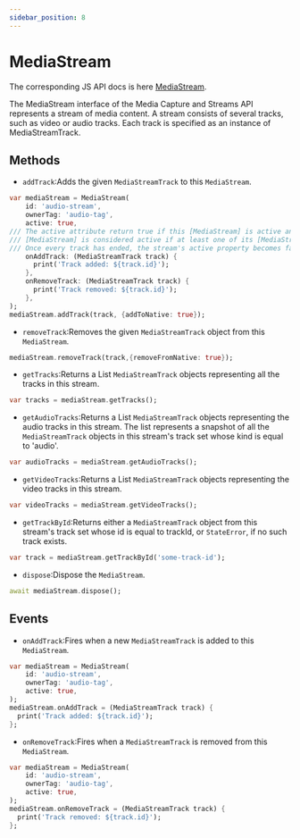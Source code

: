 ```yaml
---
sidebar_position: 8
---
```


# MediaStream

The corresponding JS API docs is here [MediaStream](https://developer.mozilla.org/en-US/docs/Web/API/MediaStream).

The MediaStream interface of the Media Capture and Streams API represents a stream of media content. A stream consists of several tracks, such as video or audio tracks. Each track is specified as an instance of MediaStreamTrack.

## Methods

- `addTrack`:Adds the given `MediaStreamTrack` to this `MediaStream`.

```dart
var mediaStream = MediaStream(
    id: 'audio-stream',
    ownerTag: 'audio-tag',
    active: true,
/// The active attribute return true if this [MediaStream] is active and false otherwise.
/// [MediaStream] is considered active if at least one of its [MediaStreamTracks] is not in the [MediaStreamTrack.ended] state.
/// Once every track has ended, the stream's active property becomes false.
    onAddTrack: (MediaStreamTrack track) {
      print('Track added: ${track.id}');
    },
    onRemoveTrack: (MediaStreamTrack track) {
      print('Track removed: ${track.id}');
    },
);
mediaStream.addTrack(track, {addToNative: true});
```

- `removeTrack`:Removes the given `MediaStreamTrack` object from this `MediaStream`.

```dart
mediaStream.removeTrack(track,{removeFromNative: true});
```

- `getTracks`:Returns a List `MediaStreamTrack` objects representing all the tracks in this stream.

```dart
var tracks = mediaStream.getTracks();
```

- `getAudioTracks`:Returns a List `MediaStreamTrack` objects representing the audio tracks in this stream.
The list represents a snapshot of all the `MediaStreamTrack` objects in this stream's track set whose kind is equal to 'audio'.

```dart
var audioTracks = mediaStream.getAudioTracks();
```

- `getVideoTracks`:Returns a List `MediaStreamTrack` objects representing the video tracks in this stream.

```dart
var videoTracks = mediaStream.getVideoTracks();
```

- `getTrackById`:Returns either a `MediaStreamTrack` object from this stream's track set whose id is equal to trackId, or `StateError`, if no such track exists.

```dart
var track = mediaStream.getTrackById('some-track-id');
```

- `dispose`:Dispose the `MediaStream`.

```dart
await mediaStream.dispose();
```

## Events

- `onAddTrack`:Fires when a new `MediaStreamTrack` is added to this `MediaStream`.

```dart
var mediaStream = MediaStream(
    id: 'audio-stream',
    ownerTag: 'audio-tag',
    active: true,
);
mediaStream.onAddTrack = (MediaStreamTrack track) {
  print('Track added: ${track.id}');
};
```

- `onRemoveTrack`:Fires when a `MediaStreamTrack` is removed from this `MediaStream`.

```dart
var mediaStream = MediaStream(
    id: 'audio-stream',
    ownerTag: 'audio-tag',
    active: true,
);
mediaStream.onRemoveTrack = (MediaStreamTrack track) {
  print('Track removed: ${track.id}');
};
```


